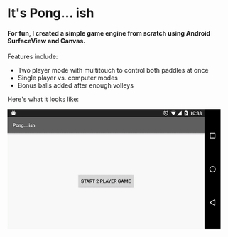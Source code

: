 # It's Pong... ish

#### For fun, I created a simple game engine from scratch using Android SurfaceView and Canvas.

Features include:
- Two player mode with multitouch to control both paddles at once
- Single player vs. computer modes
- Bonus balls added after enough volleys

Here's what it looks like:

![Pong... ish](images/pongish.gif)
